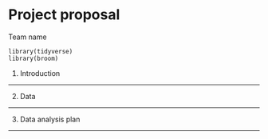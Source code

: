 Project proposal
================
Team name

    library(tidyverse)
    library(broom)

1. Introduction
---------------

2. Data
-------

3. Data analysis plan
---------------------
